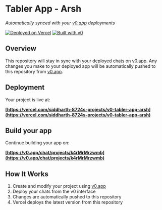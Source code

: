 # Tabler App - Arsh

*Automatically synced with your [v0.app](https://v0.app) deployments*

[![Deployed on Vercel](https://img.shields.io/badge/Deployed%20on-Vercel-black?style=for-the-badge&logo=vercel)](https://vercel.com/siddharth-8724s-projects/v0-tabler-app-arsh)
[![Built with v0](https://img.shields.io/badge/Built%20with-v0.app-black?style=for-the-badge)](https://v0.app/chat/projects/k4rMrMrzwmb)

## Overview

This repository will stay in sync with your deployed chats on [v0.app](https://v0.app).
Any changes you make to your deployed app will be automatically pushed to this repository from [v0.app](https://v0.app).

## Deployment

Your project is live at:

**[https://vercel.com/siddharth-8724s-projects/v0-tabler-app-arsh](https://vercel.com/siddharth-8724s-projects/v0-tabler-app-arsh)**

## Build your app

Continue building your app on:

**[https://v0.app/chat/projects/k4rMrMrzwmb](https://v0.app/chat/projects/k4rMrMrzwmb)**

## How It Works

1. Create and modify your project using [v0.app](https://v0.app)
2. Deploy your chats from the v0 interface
3. Changes are automatically pushed to this repository
4. Vercel deploys the latest version from this repository